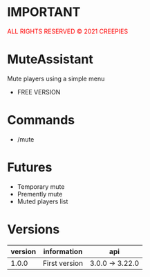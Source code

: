 # IMPORTANT
<p style="color: red;">ALL RIGHTS RESERVED © 2021 CREEPIES</p>




# MuteAssistant
Mute players using a simple menu
- FREE VERSION

# Commands
- /mute

# Futures
- Temporary mute
- Premently mute
- Muted players list

# Versions
version|information|api
-------|-----------|---
1.0.0|First version|3.0.0 -> 3.22.0
